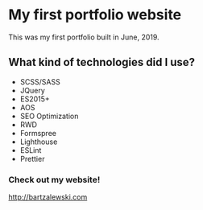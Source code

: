 # My first portfolio website

This was my first portfolio built in June, 2019.

## What kind of technologies did I use?

- SCSS/SASS
- JQuery
- ES2015+
- AOS
- SEO Optimization
- RWD
- Formspree
- Lighthouse
- ESLint
- Prettier

### Check out my website!

http://bartzalewski.com
